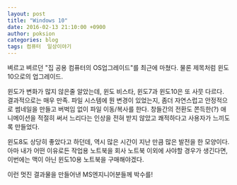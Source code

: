 ```yaml
---
layout: post
title: "Windows 10"
date: 2016-02-13 21:10:00 +0900
author: poksion
categories: blog
tags: 컴퓨터  일상이야기
---
```


벼르고 벼르던 "집 공용 컴퓨터의 OS업그레이드"를 최근에 마쳤다. 물론 제목처럼 윈도10으로의 업그레이드.

윈도가 변화가 많지 않은줄 알았는데, 윈도 비스타, 윈도7과 윈도10은 또 사뭇 다르다. 결과적으로는 매우 만족. 파일 시스템에 뭔 변경이 있었는지, 좀더 자연스럽고 안정적으로 썸네일을 만들고 버벅임 없이 파일 이동/복사를 한다. 창들간의 전환도 쫀득한(?) 애니메이션을 적절히 써서 느리다는 인상을 전혀 받지 않았고 쾌적하다고 사용자가 느끼도록 만들었다.

윈도8도 상당히 좋았다고 하던데, 역시 많은 시간이 지난 만큼 많은 발전을 한 모양이다. 아마 내가 어떤 이유로든 작업용 노트북을 회사 노트북 이외에 사야할 경우가 생긴다면, 이번에는 맥이 아닌 윈도10용 노트북을 구매해야겠다.

이런 멋진 결과물을 만들어낸 MS엔지니어분들께 박수를!

